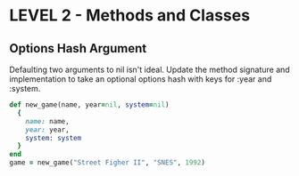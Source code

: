 LEVEL 2 - Methods and Classes
=============================

Options Hash Argument
---------------------

Defaulting two arguments to nil isn't ideal. Update the method signature and implementation to take an optional options hash with keys for :year and :system.

```ruby
def new_game(name, year=nil, system=nil)
  {
    name: name,
    year: year,
    system: system
  }
end
game = new_game("Street Figher II", "SNES", 1992)
```
